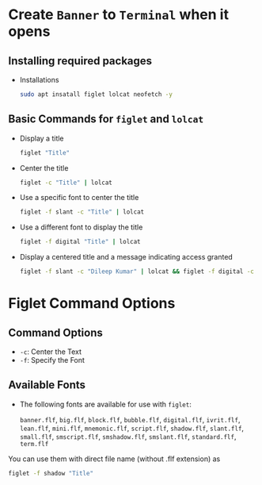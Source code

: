 # Create `Banner` to `Terminal` when it opens

## Installing required packages

+ Installations

   ```bash
   sudo apt insatall figlet lolcat neofetch -y
   ```

## Basic Commands for `figlet` and `lolcat`

+ Display a title

   ```bash
   figlet "Title"
   ```

+ Center the title

   ```bash
   figlet -c "Title" | lolcat
   ```

+ Use a specific font to center the title

   ```bash
   figlet -f slant -c "Title" | lolcat
   ```
   
+ Use a different font to display the title

   ```bash
   figlet -f digital "Title" | lolcat
   ```

+ Display a centered title and a message indicating access granted

   ```bash
   figlet -f slant -c "Dileep Kumar" | lolcat && figlet -f digital -c "Access Granted !!" | lolcat
   ```

# Figlet Command Options

## Command Options

   - `-c`: Center the Text
   - `-f`: Specify the Font

## Available Fonts

+ The following fonts are available for use with `figlet`:

   `banner.flf`, `big.flf`, `block.flf`, `bubble.flf`, `digital.flf`, `ivrit.flf`, `lean.flf`, `mini.flf`, `mnemonic.flf`, `script.flf`, `shadow.flf`, `slant.flf`, `small.flf`, `smscript.flf`, `smshadow.flf`, `smslant.flf`, `standard.flf`, `term.flf`

You can use them with direct file name (without .flf extension) as

   ```bash
   figlet -f shadow "Title"
   ```
